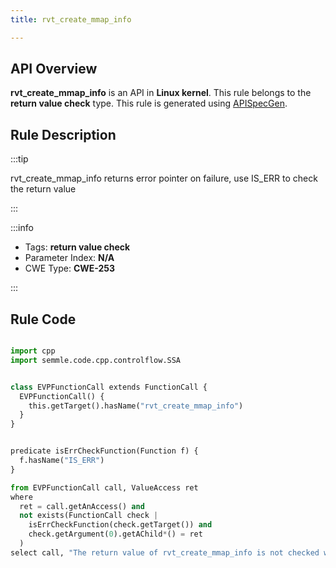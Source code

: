 ```yaml
---
title: rvt_create_mmap_info

---
```



## API Overview
**rvt_create_mmap_info** is an API in **Linux kernel**. This rule belongs to the **return value check** type. This rule is generated using [APISpecGen](../../tools/APISpecGen).
## Rule Description

:::tip

rvt_create_mmap_info returns error pointer on failure, use IS_ERR to check the return value

:::

:::info

- Tags: **return value check**
- Parameter Index: **N/A**
- CWE Type: **CWE-253**

:::

## Rule Code
```python

import cpp
import semmle.code.cpp.controlflow.SSA


class EVPFunctionCall extends FunctionCall {
  EVPFunctionCall() {
    this.getTarget().hasName("rvt_create_mmap_info")
  }
}


predicate isErrCheckFunction(Function f) {
  f.hasName("IS_ERR") 
}

from EVPFunctionCall call, ValueAccess ret
where
  ret = call.getAnAccess() and
  not exists(FunctionCall check |
    isErrCheckFunction(check.getTarget()) and
    check.getArgument(0).getAChild*() = ret
  )
select call, "The return value of rvt_create_mmap_info is not checked with IS_ERR."
    
```